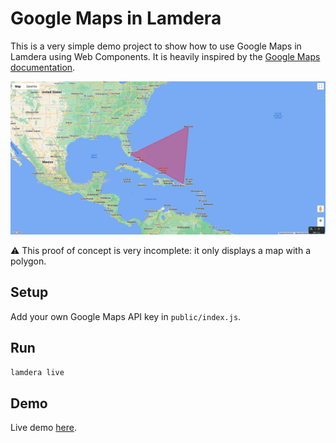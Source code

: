 # Google Maps in Lamdera

This is a very simple demo project to show how to use Google Maps in Lamdera using Web Components. It is heavily inspired by the [Google Maps documentation](https://developers.google.com/maps/documentation/javascript/shapes#polygon_add).

![map showing a polygon](img/result.png "Result")

⚠️ This proof of concept is very incomplete: it only displays a map with a polygon.

## Setup

Add your own Google Maps API key in `public/index.js`.

## Run

```zsh
lamdera live
```

## Demo

Live demo [here](https://lamdera-google-maps.lamdera.app/).
